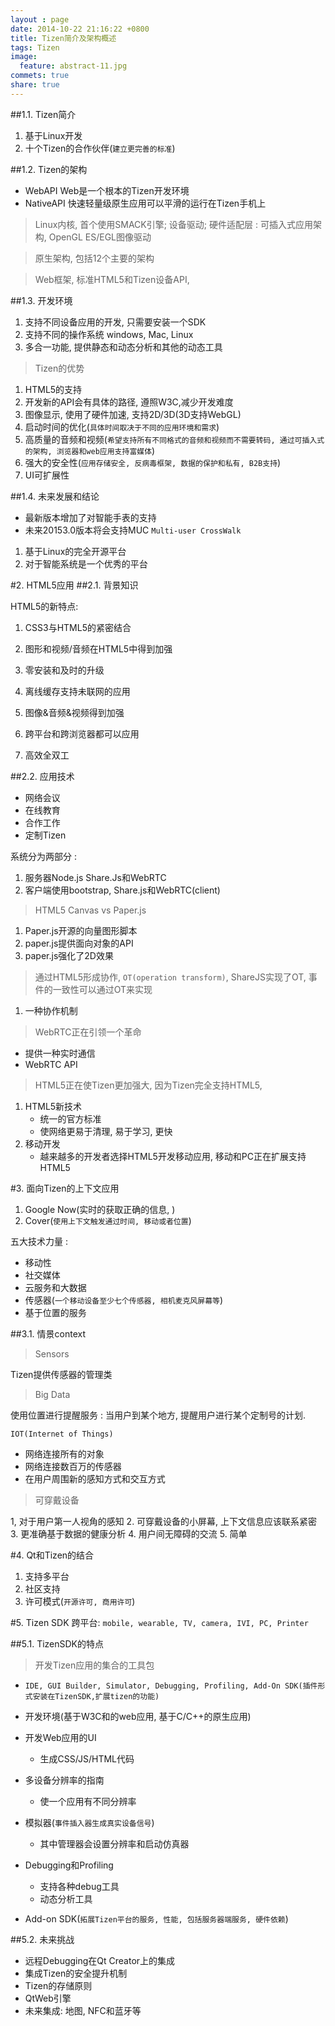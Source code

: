 ```yaml
---
layout : page
date: 2014-10-22 21:16:22 +0800
title: Tizen简介及架构概述
tags: Tizen
image:
  feature: abstract-11.jpg
commets: true
share: true
---
```


##1.1. Tizen简介

1. 基于Linux开发
2. 十个Tizen的合作伙伴(`建立更完善的标准`)

##1.2. Tizen的架构

- WebAPI   Web是一个根本的Tizen开发环境
- NativeAPI   快速轻量级原生应用可以平滑的运行在Tizen手机上

> Linux内核, 首个使用SMACK引擎; 设备驱动; 硬件适配层 : 可插入式应用架构, OpenGL ES/EGL图像驱动

> 原生架构, 包括12个主要的架构

> Web框架, 标准HTML5和Tizen设备API,

<!--more-->

##1.3. 开发环境
1. 支持不同设备应用的开发, 只需要安装一个SDK
2. 支持不同的操作系统 windows, Mac, Linux
3. 多合一功能, 提供静态和动态分析和其他的动态工具

> Tizen的优势

1. HTML5的支持
2. 开发新的API会有具体的路径, 遵照W3C,减少开发难度
3. 图像显示, 使用了硬件加速, 支持2D/3D(3D支持WebGL)
4. 启动时间的优化(`具体时间取决于不同的应用环境和需求`)
5. 高质量的音频和视频(`希望支持所有不同格式的音频和视频而不需要转码, 通过可插入式的架构, 浏览器和web应用支持富媒体`)
6. 强大的安全性(`应用存储安全, 反病毒框架, 数据的保护和私有, B2B支持`)
7. UI可扩展性

##1.4. 未来发展和结论
- 最新版本增加了对智能手表的支持
- 未来20153.0版本将会支持MUC `Multi-user CrossWalk`


1. 基于Linux的完全开源平台
2. 对于智能系统是一个优秀的平台


#2. HTML5应用
##2.1. 背景知识

HTML5的新特点:
1. CSS3与HTML5的紧密结合
2. 图形和视频/音频在HTML5中得到加强

1. 零安装和及时的升级
2. 离线缓存支持未联网的应用
3. 图像&音频&视频得到加强
4. 跨平台和跨浏览器都可以应用
5. 高效全双工


##2.2. 应用技术

- 网络会议
- 在线教育
- 合作工作
- 定制Tizen

系统分为两部分 : 
1. 服务器Node.js Share.Js和WebRTC
2. 客户端使用bootstrap, Share.js和WebRTC(client)

> HTML5 Canvas vs Paper.js



1. Paper.js开源的向量图形脚本
2. paper.js提供面向对象的API
3. paper.js强化了2D效果

> 通过HTML5形成协作, `OT(operation transform)`, ShareJS实现了OT, 事件的一致性可以通过OT来实现

1. 一种协作机制

> WebRTC正在引领一个革命

- 提供一种实时通信
- WebRTC API 

> HTML5正在使Tizen更加强大, 因为Tizen完全支持HTML5, 

1. HTML5新技术
    - 统一的官方标准
    - 使网络更易于清理, 易于学习, 更快
2. 移动开发
    - 越来越多的开发者选择HTML5开发移动应用, 移动和PC正在扩展支持HTML5







#3. 面向Tizen的上下文应用

1. Google Now(实时的获取正确的信息, )
2. Cover(`使用上下文触发通过时间, 移动或者位置`)

五大技术力量 :

- 移动性
- 社交媒体
- 云服务和大数据
- 传感器(`一个移动设备至少七个传感器, 相机麦克风屏幕等`)
- 基于位置的服务

##3.1. 情景context

> Sensors

Tizen提供传感器的管理类

> Big Data

使用位置进行提醒服务 : 当用户到某个地方, 提醒用户进行某个定制号的计划.

`IOT(Internet of Things)`

- 网络连接所有的对象
- 网络连接数百万的传感器
- 在用户周围新的感知方式和交互方式


> 可穿戴设备

1, 对于用户第一人视角的感知
2. 可穿戴设备的小屏幕, 上下文信息应该联系紧密
3. 更准确基于数据的健康分析
4. 用户间无障碍的交流
5. 简单

#4. Qt和Tizen的结合


1. 支持多平台
2. 社区支持
3. 许可模式(`开源许可, 商用许可`)

#5. Tizen SDK
跨平台: `mobile, wearable, TV, camera, IVI, PC, Printer`

##5.1. TizenSDK的特点
> 开发Tizen应用的集合的工具包
    
- `IDE, GUI Builder, Simulator, Debugging, Profiling, Add-On SDK(插件形式安装在TizenSDK,扩展tizen的功能)`

- 开发环境(基于W3C和的web应用, 基于C/C++的原生应用) 
- 开发Web应用的UI
    - 生成CSS/JS/HTML代码
- 多设备分辨率的指南
    - 使一个应用有不同分辨率
- 模拟器(`事件插入器生成真实设备信号`)
    - 其中管理器会设置分辨率和启动仿真器
- Debugging和Profiling
    - 支持各种debug工具
    - 动态分析工具
- Add-on SDK(`拓展Tizen平台的服务, 性能, 包括服务器端服务, 硬件依赖`)

##5.2. 未来挑战
- 远程Debugging在Qt Creator上的集成
- 集成Tizen的安全提升机制
- Tizen的存储原则
- QtWeb引擎
- 未来集成: 地图, NFC和蓝牙等




